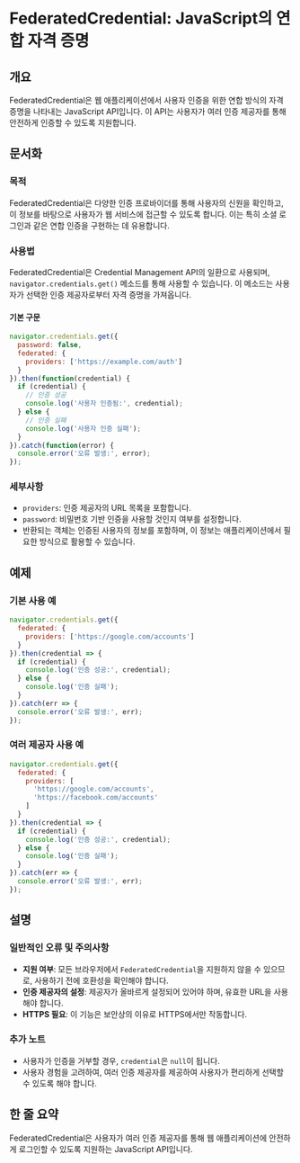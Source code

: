 <!--
Meta Description: # FederatedCredential: JavaScript의 연합 자격 증명 ## 개요 FederatedCredential은 웹 애플리케이션에서 사용자 인증을 위한 연합 방식의 자격 증명을 나타내는 JavaScript API입니다. 이 API는 사용자가 여러 인증 제...
Meta Keywords: credential, console, 사용자가, log, javascript
-->

# FederatedCredential: JavaScript의 연합 자격 증명

## 개요
FederatedCredential은 웹 애플리케이션에서 사용자 인증을 위한 연합 방식의 자격 증명을 나타내는 JavaScript API입니다. 이 API는 사용자가 여러 인증 제공자를 통해 안전하게 인증할 수 있도록 지원합니다.

## 문서화
### 목적
FederatedCredential은 다양한 인증 프로바이더를 통해 사용자의 신원을 확인하고, 이 정보를 바탕으로 사용자가 웹 서비스에 접근할 수 있도록 합니다. 이는 특히 소셜 로그인과 같은 연합 인증을 구현하는 데 유용합니다.

### 사용법
FederatedCredential은 Credential Management API의 일환으로 사용되며, `navigator.credentials.get()` 메소드를 통해 사용할 수 있습니다. 이 메소드는 사용자가 선택한 인증 제공자로부터 자격 증명을 가져옵니다.

#### 기본 구문
```javascript
navigator.credentials.get({
  password: false,
  federated: {
    providers: ['https://example.com/auth']
  }
}).then(function(credential) {
  if (credential) {
    // 인증 성공
    console.log('사용자 인증됨:', credential);
  } else {
    // 인증 실패
    console.log('사용자 인증 실패');
  }
}).catch(function(error) {
  console.error('오류 발생:', error);
});
```

### 세부사항
- `providers`: 인증 제공자의 URL 목록을 포함합니다.
- `password`: 비밀번호 기반 인증을 사용할 것인지 여부를 설정합니다.
- 반환되는 객체는 인증된 사용자의 정보를 포함하며, 이 정보는 애플리케이션에서 필요한 방식으로 활용할 수 있습니다.

## 예제
### 기본 사용 예
```javascript
navigator.credentials.get({
  federated: {
    providers: ['https://google.com/accounts']
  }
}).then(credential => {
  if (credential) {
    console.log('인증 성공:', credential);
  } else {
    console.log('인증 실패');
  }
}).catch(err => {
  console.error('오류 발생:', err);
});
```

### 여러 제공자 사용 예
```javascript
navigator.credentials.get({
  federated: {
    providers: [
      'https://google.com/accounts',
      'https://facebook.com/accounts'
    ]
  }
}).then(credential => {
  if (credential) {
    console.log('인증 성공:', credential);
  } else {
    console.log('인증 실패');
  }
}).catch(err => {
  console.error('오류 발생:', err);
});
```

## 설명
### 일반적인 오류 및 주의사항
- **지원 여부**: 모든 브라우저에서 `FederatedCredential`을 지원하지 않을 수 있으므로, 사용하기 전에 호환성을 확인해야 합니다.
- **인증 제공자의 설정**: 제공자가 올바르게 설정되어 있어야 하며, 유효한 URL을 사용해야 합니다.
- **HTTPS 필요**: 이 기능은 보안상의 이유로 HTTPS에서만 작동합니다.

### 추가 노트
- 사용자가 인증을 거부할 경우, `credential`은 `null`이 됩니다.
- 사용자 경험을 고려하여, 여러 인증 제공자를 제공하여 사용자가 편리하게 선택할 수 있도록 해야 합니다.

## 한 줄 요약
FederatedCredential은 사용자가 여러 인증 제공자를 통해 웹 애플리케이션에 안전하게 로그인할 수 있도록 지원하는 JavaScript API입니다.